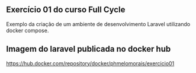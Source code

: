 
## Exercício 01 do curso Full Cycle

Exemplo da criação de um ambiente de desenvolvimento Laravel utilizando docker compose.



## Imagem do laravel publicada no docker hub
https://hub.docker.com/repository/docker/phmelomorais/exercicio01
